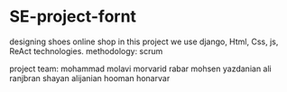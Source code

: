 # SE-project-fornt
designing shoes online shop
in this project we use django, Html, Css, js, ReAct technologies.
methodology: scrum

project team:
mohammad molavi 
morvarid rabar
mohsen yazdanian
ali ranjbran
shayan alijanian
hooman honarvar
